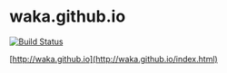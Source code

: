 # waka.github.io

[![Build Status](https://travis-ci.org/waka/waka.github.io.png?branch=notes)](https://travis-ci.org/waka/waka.github.io)

[http://waka.github.io](http://waka.github.io/index.html)
